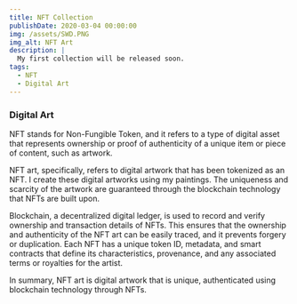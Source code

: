 ```yaml
---
title: NFT Collection
publishDate: 2020-03-04 00:00:00
img: /assets/SWD.PNG
img_alt: NFT Art
description: |
  My first collection will be released soon.
tags:
  - NFT
  - Digital Art
---
```


### Digital Art

NFT stands for Non-Fungible Token, and it refers to a type of digital asset that represents ownership or proof of authenticity of a unique item or piece of content, such as artwork.

NFT art, specifically, refers to digital artwork that has been tokenized as an NFT. I create these digital artworks using my paintings. The uniqueness and scarcity of the artwork are guaranteed through the blockchain technology that NFTs are built upon.

Blockchain, a decentralized digital ledger, is used to record and verify ownership and transaction details of NFTs. This ensures that the ownership and authenticity of the NFT art can be easily traced, and it prevents forgery or duplication. Each NFT has a unique token ID, metadata, and smart contracts that define its characteristics, provenance, and any associated terms or royalties for the artist.

In summary, NFT art is digital artwork that is unique, authenticated using blockchain technology through NFTs. 
 
